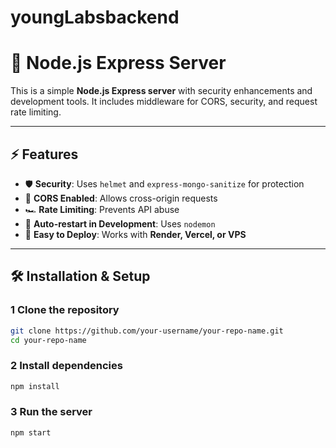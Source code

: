 # youngLabsbackend
# 🚀 Node.js Express Server

This is a simple **Node.js Express server** with security enhancements and development tools. It includes middleware for CORS, security, and request rate limiting.

---
## **⚡ Features**
- 🛡️ **Security**: Uses `helmet` and `express-mongo-sanitize` for protection  
- 🚀 **CORS Enabled**: Allows cross-origin requests  
- 🏎️ **Rate Limiting**: Prevents API abuse  
- 🔄 **Auto-restart in Development**: Uses `nodemon`  
- 📡 **Easy to Deploy**: Works with **Render, Vercel, or VPS**  

---

## **🛠️ Installation & Setup**
### **1 Clone the repository**
```bash
git clone https://github.com/your-username/your-repo-name.git
cd your-repo-name
```
### **2 Install dependencies**
```bash
npm install
```

### **3 Run the server**
```bash
npm start
```
